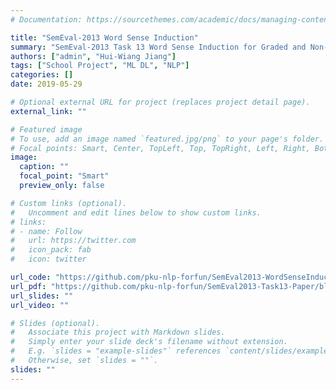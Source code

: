 ```yaml
---
# Documentation: https://sourcethemes.com/academic/docs/managing-content/

title: "SemEval-2013 Word Sense Induction"
summary: "SemEval-2013 Task 13 Word Sense Induction for Graded and Non-Graded Senses."
authors: ["admin", "Hui-Wiang Jiang"]
tags: ["School Project", "ML DL", "NLP"]
categories: []
date: 2019-05-29

# Optional external URL for project (replaces project detail page).
external_link: ""

# Featured image
# To use, add an image named `featured.jpg/png` to your page's folder.
# Focal points: Smart, Center, TopLeft, Top, TopRight, Left, Right, BottomLeft, Bottom, BottomRight.
image:
  caption: ""
  focal_point: "Smart"
  preview_only: false

# Custom links (optional).
#   Uncomment and edit lines below to show custom links.
# links:
# - name: Follow
#   url: https://twitter.com
#   icon_pack: fab
#   icon: twitter

url_code: "https://github.com/pku-nlp-forfun/SemEval2013-WordSenseInduction"
url_pdf: "https://github.com/pku-nlp-forfun/SemEval2013-Task13-Paper/blob/master/main.pdf"
url_slides: ""
url_video: ""

# Slides (optional).
#   Associate this project with Markdown slides.
#   Simply enter your slide deck's filename without extension.
#   E.g. `slides = "example-slides"` references `content/slides/example-slides.md`.
#   Otherwise, set `slides = ""`.
slides: ""
---
```

